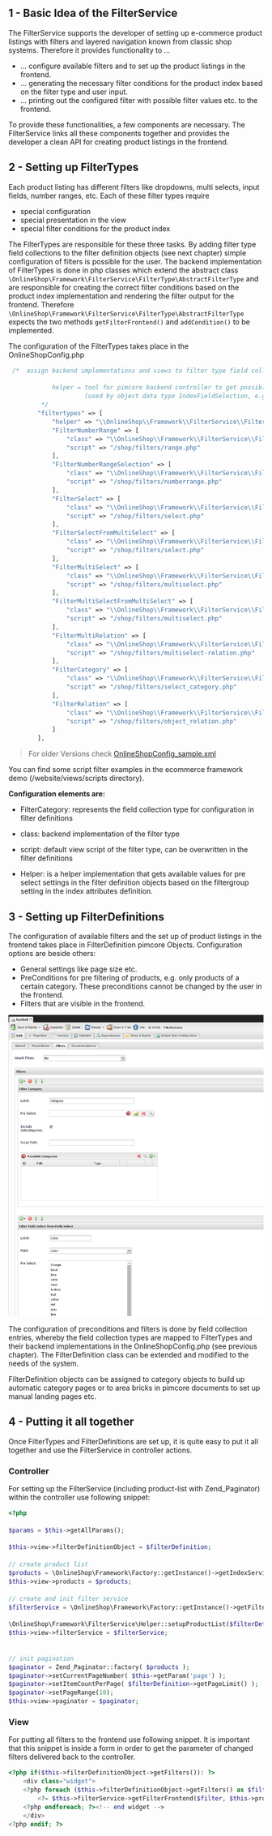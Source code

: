 ## 1 - Basic Idea of the FilterService
The FilterService supports the developer of setting up e-commerce product listings with filters and layered navigation known from classic shop systems. Therefore it provides functionality to ...
- ... configure available filters and to set up the product listings in the frontend.
- ... generating the necessary filter conditions for the product index based on the filter type and user input. 
- ... printing out the configured filter with possible filter values etc. to the frontend. 

To provide these functionalities, a few components are necessary. The FilterService links all these components together and provides the developer a clean API for creating product listings in the frontend. 


## 2 - Setting up FilterTypes
Each product listing has different filters like dropdowns, multi selects, input fields, number ranges, etc. Each of these filter types require
- special configuration
- special presentation in the view
- special filter conditions for the product index

The FilterTypes are responsible for these three tasks. By adding filter type field collections to the filter definition objects (see next chapter) simple configuration of filters is possible for the user. The backend implementation of FilterTypes is done in php classes which extend the abstract class ```\OnlineShop\Framework\FilterService\FilterType\AbstractFilterType``` and are responsible for creating the correct filter conditions based on the product index implementation and rendering the filter output for the frontend. Therefore ```\OnlineShop\Framework\FilterService\FilterType\AbstractFilterType``` expects the two methods ```getFilterFrontend()``` and ```addCondition()``` to be implemented. 


The configuration of the FilterTypes takes place in the OnlineShopConfig.php
```php
 /*  assign backend implementations and views to filter type field collections

            helper = tool for pimcore backend controller to get possible group by values for a certain field
                     (used by object data type IndexFieldSelection, e.g. in filter definitions)
         */
        "filtertypes" => [
            "helper" => "\\OnlineShop\\Framework\\FilterService\\FilterGroupHelper",
            "FilterNumberRange" => [
                "class" => "\\OnlineShop\\Framework\\FilterService\\FilterType\\NumberRange",
                "script" => "/shop/filters/range.php"
            ],
            "FilterNumberRangeSelection" => [
                "class" => "\\OnlineShop\\Framework\\FilterService\\FilterType\\NumberRangeSelection",
                "script" => "/shop/filters/numberrange.php"
            ],
            "FilterSelect" => [
                "class" => "\\OnlineShop\\Framework\\FilterService\\FilterType\\Select",
                "script" => "/shop/filters/select.php"
            ],
            "FilterSelectFromMultiSelect" => [
                "class" => "\\OnlineShop\\Framework\\FilterService\\FilterType\\SelectFromMultiSelect",
                "script" => "/shop/filters/select.php"
            ],
            "FilterMultiSelect" => [
                "class" => "\\OnlineShop\\Framework\\FilterService\\FilterType\\MultiSelect",
                "script" => "/shop/filters/multiselect.php"
            ],
            "FilterMultiSelectFromMultiSelect" => [
                "class" => "\\OnlineShop\\Framework\\FilterService\\FilterType\\MultiSelectFromMultiSelect",
                "script" => "/shop/filters/multiselect.php"
            ],
            "FilterMultiRelation" => [
                "class" => "\\OnlineShop\\Framework\\FilterService\\FilterType\\MultiSelectRelation",
                "script" => "/shop/filters/multiselect-relation.php"
            ],
            "FilterCategory" => [
                "class" => "\\OnlineShop\\Framework\\FilterService\\FilterType\\SelectCategory",
                "script" => "/shop/filters/select_category.php"
            ],
            "FilterRelation" => [
                "class" => "\\OnlineShop\\Framework\\FilterService\\FilterType\\SelectRelation",
                "script" => "/shop/filters/object_relation.php"
            ]
        ],
```

> For older Versions check [OnlineShopConfig_sample.xml](/config/OnlineShopConfig_sample.xml)

You can find some script filter examples in the ecommerce framework demo (/website/views/scripts directory).


**Configuration elements are:**
- FilterCategory: represents the field collection type for configuration in filter definitions
- class: backend implementation of the filter type
- script: default view script of the filter type, can be overwritten in the filter definitions

- Helper: is a helper implementation that gets available values for pre select settings in the filter definition objects based on the filtergroup setting in the index attributes definition. 


## 3 - Setting up FilterDefinitions
The configuration of available filters and the set up of product listings in the frontend takes place in FilterDefinition pimcore Objects. Configuration options are beside others: 
- General settings like page size etc. 
- PreConditions for pre filtering of products, e.g. only products of a certain category. These preconditions cannot be changed by the user in the frontend. 
- Filters that are visible in the frontend. 

![filterdefinition](images/filterdefinitions.png)


The configuration of preconditions and filters is done by field collection entries, whereby the field collection types are mapped to FilterTypes and their backend implementations in the OnlineShopConfig.php (see previous chapter). The FilterDefinition class can be extended and modified to the needs of the system. 

FilterDefinition objects can be assigned to category objects to build up automatic category pages or to area bricks in pimcore documents to set up manual landing pages etc. 


## 4 - Putting it all together
Once FilterTypes and FilterDefinitions are set up, it is quite easy to put it all together and use the FilterService in controller actions. 
 
### Controller
For setting up the FilterService (including product-list with Zend_Paginator) within the controller use following snippet: 
```php 
<?php 

$params = $this->getAllParams();

$this->view->filterDefinitionObject = $filterDefinition;

// create product list
$products = \OnlineShop\Framework\Factory::getInstance()->getIndexService()->getProductListForCurrentTenant();
$this->view->products = $products;

// create and init filter service
$filterService = \OnlineShop\Framework\Factory::getInstance()->getFilterService($this->view);

\OnlineShop\Framework\FilterService\Helper::setupProductList($filterDefinition, $products, $params, $this->view, $filterService, true);
$this->view->filterService = $filterService;


// init pagination
$paginator = Zend_Paginator::factory( $products );
$paginator->setCurrentPageNumber( $this->getParam('page') );
$paginator->setItemCountPerPage( $filterDefinition->getPageLimit() );
$paginator->setPageRange(10);
$this->view->paginator = $paginator;

```

### View
For putting all filters to the frontend use following snippet. It is important that this snippet is inside a form in order to get the parameter of changed filters delivered back to the controller. 

```php
<?php if($this->filterDefinitionObject->getFilters()): ?>
	<div class="widget">
	<?php foreach ($this->filterDefinitionObject->getFilters() as $filter): ?>
		<?= $this->filterService->getFilterFrontend($filter, $this->products, $this->currentFilter);?>
	<?php endforeach; ?><!-- end widget -->
	</div>
<?php endif; ?>
```
